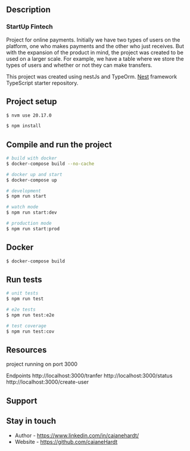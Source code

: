 ## Description
### StartUp Fintech
Project for online payments. 
Initially we have two types of users on the platform, one who makes payments and the other who just receives. But with the expansion of the product in mind, the project was created to be used on a larger scale. For example, we have a table where we store the types of users and whether or not they can make transfers.


This project was created using nestJs and TypeOrm.
[Nest](https://github.com/nestjs/nest) framework TypeScript starter repository.

## Project setup
```bash
$ nvm use 20.17.0
```

```bash
$ npm install
```

## Compile and run the project

```bash
# build with docker
$ docker-compose build --no-cache

# docker up and start 
$ docker-compose up

# development
$ npm run start

# watch mode
$ npm run start:dev

# production mode
$ npm run start:prod
```

## Docker

```bash
$ docker-compose build
```

## Run tests

```bash
# unit tests
$ npm run test

# e2e tests
$ npm run test:e2e

# test coverage
$ npm run test:cov
```

## Resources
project running on port 3000

Endpoints
http://localhost:3000/tranfer
http://localhost:3000/status
http://localhost:3000/create-user



## Support



## Stay in touch

- Author - https://www.linkedin.com/in/caianehardt/
- Website - https://github.com/caianeHardt

